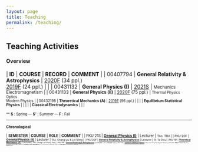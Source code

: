 ```yaml
---
layout: page
title: Teaching
permalink: /teaching/
---
```


<style>
table {
  font-family: arial, sans-serif;
  border-collapse: collapse;
  width: 100%;
}

td, th {
  border: 1px solid #dddddd;
  text-align: left;
  padding: 8px;
}

tr:nth-child(odd) {
  background-color: #dddddd;
}
</style>

<!---------------------------------------------------------------->

<script type="text/x-mathjax-config">

  MathJax.Hub.Config({
    tex2jax: {
      inlineMath: [ ['$','$'] ],
      processEscapes: true
    }
  });
</script>

<!---------------------------------------------------------------->

<script type="text/javascript"
  src="https://cdn.mathjax.org/mathjax/latest/MathJax.js?config=TeX-AMS-MML_HTMLorMML">
  </script>

<!---------------------------------------------------------------->

## Teaching Activities

#### **Overview**

| **ID** | **COURSE** | **RECORD** | **COMMENT** |
| 00407794 | **General Relativity & Astrophysics** | [2020F](https://friendshao.github.io/teaching/gr20/gr20) (34 ppl.)<br>[2019F](https://friendshao.github.io/teaching/gr19/gr19) (24 ppl.) | |
| 00431132 | **General Physics (I)** | [2021S](https://friendshao.github.io/teaching/phy21/phy21) | <small>Mechanics<br>Electromagnetism |
| 00431133 | **General Physics (II)** | [2020F](https://friendshao.github.io/teaching/phy20/phy20) (75 ppl.) | <small>Thermal Physics<br>Optics<br>Modern Physics |
| 00432198 | **Theoretical Mechanics (A)** | [2019F](https://friendshao.github.io/teaching/thmech19/thmech19) (96 ppl.) | |
| | **Equilibrium Statistical Physics** | | |
| | **Classical Electrodynamics** | | |

<p></p>

** **S** : Spring — **S'** : Summer — **F** : Fall

---

<p></p>


#### **Chronological**

| **SEMESTER** | **COURSE** | **ROLE** | **COMMENT** | 
| PKU'21S | [**General Physics (I)**](phy21/phy21) | Lecturer | <small>TAs: TBA |
| PKU'20F | [**General Physics (II)**](phy20/phy20) | Lecturer | <small>TAs: Chang Liu & Lei Geng |
| PKU'20F | [**General Relativity & Astrophysics**](gr20/gr20) | Lecturer | <small>TA: Tai Zhou |
| PKU'19F | [**Theoretical Mechanics (A)**](thmech19/thmech19) | Lecturer | <small>TAs: Chang Liu & Yong Gao |
| PKU'19F | [**General Relativity & Astrophysics**](gr19/gr19) | Lecturer | <small>TA: Xionghui Cao |
| PKU'13F | [**Quantum Statistical Physics**](qsp2013/qsp2013.html) | TA | <small>lectured by Prof. Ryuichi Shindou |
| PKU'10F | **What is Science?** | TA | <small>lectured by Prof. Yi Rao |
| PKU'10S | **Probability Theory and Statistics** | TA | <small>lectured by Prof. Zhenxi Dong |
| PKU'09F | **Linear Algebra** | TA | <small>lectured by Prof. Maoying Tian <br>**Excellent TA** Award |